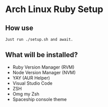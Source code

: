 # Arch Linux Ruby Setup

## How use

    Just run ./setup.sh and await.

## What will be installed?

- Ruby Version Manager (RVM)
- Node Version Manager (NVM)
- YAY (AUR Helper)
- Visual Studio Code
- ZSH
- Omg my Zsh
- Spaceship console theme
